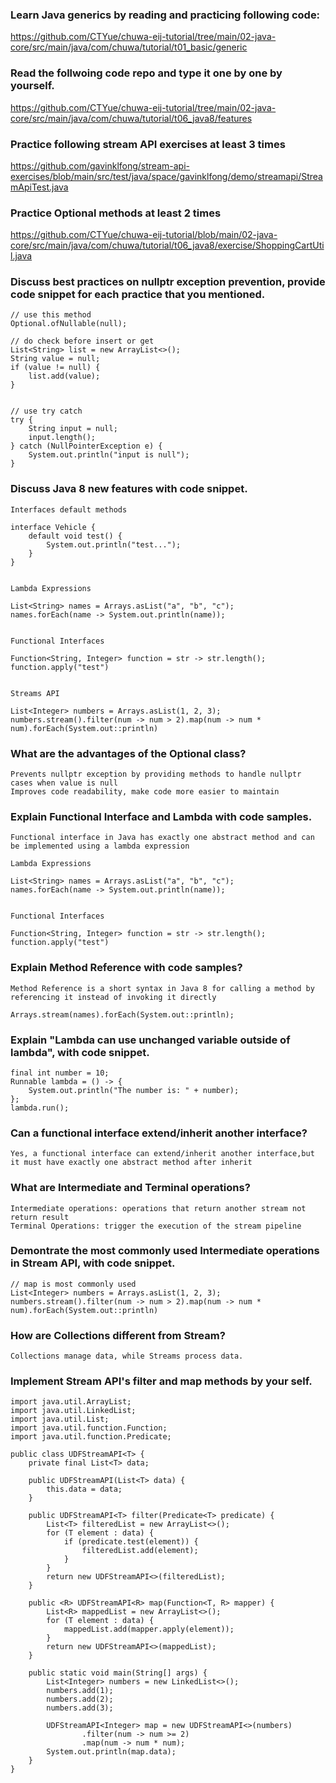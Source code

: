 ### Learn Java generics by reading and practicing following code:
https://github.com/CTYue/chuwa-eij-tutorial/tree/main/02-java-core/src/main/java/com/chuwa/tutorial/t01_basic/generic

### Read the follwoing code repo and type it one by one by yourself.
https://github.com/CTYue/chuwa-eij-tutorial/tree/main/02-java-core/src/main/java/com/chuwa/tutorial/t06_java8/features

### Practice following stream API exercises at least 3 times
https://github.com/gavinklfong/stream-api-exercises/blob/main/src/test/java/space/gavinklfong/demo/streamapi/StreamApiTest.java

### Practice Optional methods at least 2 times
https://github.com/CTYue/chuwa-eij-tutorial/blob/main/02-java-core/src/main/java/com/chuwa/tutorial/t06_java8/exercise/ShoppingCartUtil.java

### Discuss best practices on nullptr exception prevention, provide code snippet for each practice that you mentioned.
```
// use this method 
Optional.ofNullable(null);

// do check before insert or get
List<String> list = new ArrayList<>();
String value = null;
if (value != null) {
    list.add(value);
}


// use try catch
try {
    String input = null;
    input.length();
} catch (NullPointerException e) {
    System.out.println("input is null");
}

```
### Discuss Java 8 new features with code snippet.
```
Interfaces default methods

interface Vehicle {
    default void test() {
        System.out.println("test...");
    }
}


Lambda Expressions

List<String> names = Arrays.asList("a", "b", "c");
names.forEach(name -> System.out.println(name));


Functional Interfaces

Function<String, Integer> function = str -> str.length();
function.apply("test")


Streams API

List<Integer> numbers = Arrays.asList(1, 2, 3);
numbers.stream().filter(num -> num > 2).map(num -> num * num).forEach(System.out::println)

```

### What are the advantages of the Optional class?
```
Prevents nullptr exception by providing methods to handle nullptr cases when value is null
Improves code readability, make code more easier to maintain

```
### Explain Functional Interface and Lambda with code samples.
```
Functional interface in Java has exactly one abstract method and can be implemented using a lambda expression

Lambda Expressions

List<String> names = Arrays.asList("a", "b", "c");
names.forEach(name -> System.out.println(name));


Functional Interfaces

Function<String, Integer> function = str -> str.length();
function.apply("test")
```

### Explain Method Reference with code samples?
```
Method Reference is a short syntax in Java 8 for calling a method by referencing it instead of invoking it directly

Arrays.stream(names).forEach(System.out::println);
```

### Explain "Lambda can use unchanged variable outside of lambda", with code snippet.
```
final int number = 10; 
Runnable lambda = () -> {
    System.out.println("The number is: " + number); 
};
lambda.run();
```
### Can a functional interface extend/inherit another interface?
```
Yes, a functional interface can extend/inherit another interface,but it must have exactly one abstract method after inherit
```
### What are Intermediate and Terminal operations?
```
Intermediate operations: operations that return another stream not return result
Terminal Operations: trigger the execution of the stream pipeline
```
### Demontrate the most commonly used Intermediate operations in Stream API, with code snippet.
```
// map is most commonly used
List<Integer> numbers = Arrays.asList(1, 2, 3);
numbers.stream().filter(num -> num > 2).map(num -> num * num).forEach(System.out::println)
```
### How are Collections different from Stream?
```
Collections manage data, while Streams process data. 
```
### Implement Stream API's filter and map methods by your self.
```
import java.util.ArrayList;
import java.util.LinkedList;
import java.util.List;
import java.util.function.Function;
import java.util.function.Predicate;

public class UDFStreamAPI<T> {
    private final List<T> data;

    public UDFStreamAPI(List<T> data) {
        this.data = data;
    }

    public UDFStreamAPI<T> filter(Predicate<T> predicate) {
        List<T> filteredList = new ArrayList<>();
        for (T element : data) {
            if (predicate.test(element)) {
                filteredList.add(element);
            }
        }
        return new UDFStreamAPI<>(filteredList);
    }

    public <R> UDFStreamAPI<R> map(Function<T, R> mapper) {
        List<R> mappedList = new ArrayList<>();
        for (T element : data) {
            mappedList.add(mapper.apply(element));
        }
        return new UDFStreamAPI<>(mappedList);
    }

    public static void main(String[] args) {
        List<Integer> numbers = new LinkedList<>();
        numbers.add(1);
        numbers.add(2);
        numbers.add(3);

        UDFStreamAPI<Integer> map = new UDFStreamAPI<>(numbers)
                .filter(num -> num >= 2)
                .map(num -> num * num);
        System.out.println(map.data);
    }
}
```

